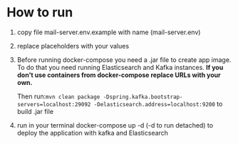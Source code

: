 # How to run

1. copy file mail-server.env.example with name (mail-server.env)
2. replace placeholders with your values
3. Before running docker-compose you need a .jar file to create app image.
   To do that you need running Elasticsearch and Kafka instances.
   **If you don't use containers from docker-compose replace URLs with your own.**

   Then run:`mvn clean package -Dspring.kafka.bootstrap-servers=localhost:29092 -Delasticsearch.address=localhost:9200`
   to build .jar file
4. run in your terminal docker-compose up -d (-d to run detached) to deploy the application with kafka and Elasticsearch